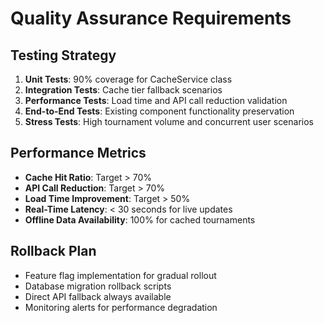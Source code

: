 # Quality Assurance Requirements

## Testing Strategy
1. **Unit Tests**: 90% coverage for CacheService class
2. **Integration Tests**: Cache tier fallback scenarios
3. **Performance Tests**: Load time and API call reduction validation
4. **End-to-End Tests**: Existing component functionality preservation
5. **Stress Tests**: High tournament volume and concurrent user scenarios

## Performance Metrics
- **Cache Hit Ratio**: Target > 70%
- **API Call Reduction**: Target > 70% 
- **Load Time Improvement**: Target > 50%
- **Real-Time Latency**: < 30 seconds for live updates
- **Offline Data Availability**: 100% for cached tournaments

## Rollback Plan
- Feature flag implementation for gradual rollout
- Database migration rollback scripts
- Direct API fallback always available
- Monitoring alerts for performance degradation
